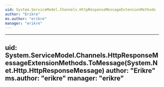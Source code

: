```yaml
---
uid: System.ServiceModel.Channels.HttpResponseMessageExtensionMethods
author: "Erikre"
ms.author: "erikre"
manager: "erikre"
---
```


---
uid: System.ServiceModel.Channels.HttpResponseMessageExtensionMethods.ToMessage(System.Net.Http.HttpResponseMessage)
author: "Erikre"
ms.author: "erikre"
manager: "erikre"
---
